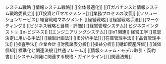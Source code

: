 システム戦略
[[情報システム戦略]]
[[全体最適化]]
[[ITガバナンスと情報システム戦略委員会]]
[[IT投資とITマネジメント]]
[[業務プロセスの改善]]
[[ソリューションサービス]]
経営戦略マネジメント
[[経営戦略]]
[[経営戦略手法]]
[[マーケティング]]
[[ビジネス戦略と目標・評価]]
[[経営管理システム]]
ビジネスインダストリ
[[e-ビジネス]]
[[エンジニアリングシステム]]
[[IoT関連]]
経営工学
[[意思決定に用いる手法]]
[[線型計画法]]
[[IE分析手法]]
[[在庫管理手法]]
[[品質管理手法]]
[[検査手法]]
企業会計
[[財務諸表分析]]
[[損益分析]]
[[棚卸資産評価]]
[[減価償却]]
標準化と関連法規
[[共通フレーム]]
[[情報システム・モデル取引・契約書]]
[[システム開発に関連する規格・ガイドライン]]
[[関連法規]]